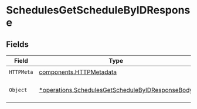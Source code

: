 # SchedulesGetScheduleByIDResponse


## Fields

| Field                                                                                                               | Type                                                                                                                | Required                                                                                                            | Description                                                                                                         |
| ------------------------------------------------------------------------------------------------------------------- | ------------------------------------------------------------------------------------------------------------------- | ------------------------------------------------------------------------------------------------------------------- | ------------------------------------------------------------------------------------------------------------------- |
| `HTTPMeta`                                                                                                          | [components.HTTPMetadata](../../models/components/httpmetadata.md)                                                  | :heavy_check_mark:                                                                                                  | N/A                                                                                                                 |
| `Object`                                                                                                            | [*operations.SchedulesGetScheduleByIDResponseBody](../../models/operations/schedulesgetschedulebyidresponsebody.md) | :heavy_minus_sign:                                                                                                  | The request has succeeded.                                                                                          |